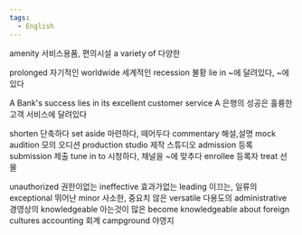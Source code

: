 ```yaml
---
tags:
  - English
---
```

amenity 서비스용품, 편의시설
a variety of 다양한

prolonged 자기적인
worldwide 세계적인
recession 불황
lie in ~에 달려있다, ~에 있다

A Bank's success lies in its excellent customer service
A 은행의 성공은 훌륭한 고객 서비스에 달려있다

shorten 단축하다
set aside 마련하다, 떼어두다
commentary 해설,설명
mock audition 모의 오디션
production studio 제작 스튜디오
admission 등록
submission 제출
tune in to 시청하다, 채널을 ~에 맞추다
enrollee 등록자 
treat 선물

unauthorized 권한이없는
ineffective 효과가없는
leading 이끄는, 일류의
exceptional 뛰어난
minor 사소한, 중요치 않은
versatile 다용도의
administrative 경영상의
knowledgeable 아는것이 많은
become knowledgeable about foreign cultures
accounting 회계
campground 야영지
